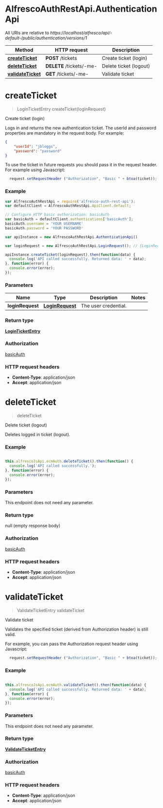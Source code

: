 # AlfrescoAuthRestApi.AuthenticationApi

All URIs are relative to *https://localhost/alfresco/api/-default-/public/authentication/versions/1*

Method | HTTP request | Description
------------- | ------------- | -------------
[**createTicket**](AuthenticationApi.md#createTicket) | **POST** /tickets | Create ticket (login)
[**deleteTicket**](AuthenticationApi.md#deleteTicket) | **DELETE** /tickets/-me- | Delete ticket (logout)
[**validateTicket**](AuthenticationApi.md#validateTicket) | **GET** /tickets/-me- | Validate ticket


<a name="createTicket"></a>
# **createTicket**
> LoginTicketEntry createTicket(loginRequest)

Create ticket (login)

Logs in and returns the new authentication ticket.
The userId and password properties are mandatory in the request body. For example:
```JSON
{
    "userId": "jbloggs",
    "password": "password"
}
```
To use the ticket in future requests you should pass it in the request header.
For example using Javascript:
  ```Javascript
    request.setRequestHeader ("Authorization", "Basic " + btoa(ticket));
  ```


### Example
```javascript
var AlfrescoAuthRestApi = require('alfresco-auth-rest-api');
var defaultClient = AlfrescoAuthRestApi.ApiClient.default;

// Configure HTTP basic authorization: basicAuth
var basicAuth = defaultClient.authentications['basicAuth'];
basicAuth.username = 'YOUR USERNAME'
basicAuth.password = 'YOUR PASSWORD'

var apiInstance = new AlfrescoAuthRestApi.AuthenticationApi()

var loginRequest = new AlfrescoAuthRestApi.LoginRequest(); // {LoginRequest} The user credential.

apiInstance.createTicket(loginRequest).then(function(data) {
  console.log('API called successfully. Returned data: ' + data);
}, function(error) {
  console.error(error);
});

```

### Parameters

Name | Type | Description  | Notes
------------- | ------------- | ------------- | -------------
 **loginRequest** | [**LoginRequest**](LoginRequest.md)| The user credential. |

### Return type

[**LoginTicketEntry**](LoginTicketEntry.md)

### Authorization

[basicAuth](../README.md#basicAuth)

### HTTP request headers

 - **Content-Type**: application/json
 - **Accept**: application/json

<a name="deleteTicket"></a>
# **deleteTicket**
> deleteTicket

Delete ticket (logout)

Deletes logged in ticket (logout).


### Example
```javascript

this.alfrescoJsApi.ecmAuth.deleteTicket().then(function() {
  console.log('API called successfully.');
}, function(error) {
  console.error(error);
});

```

### Parameters
This endpoint does not need any parameter.

### Return type

null (empty response body)

### Authorization

[basicAuth](../README.md#basicAuth)

### HTTP request headers

 - **Content-Type**: application/json
 - **Accept**: application/json

<a name="validateTicket"></a>
# **validateTicket**
> ValidateTicketEntry validateTicket

Validate ticket

Validates the specified ticket (derived from Authorization header) is still valid.

For example, you can pass the Authorization request header using Javascript:
  ```Javascript
    request.setRequestHeader ("Authorization", "Basic " + btoa(ticket));
  ```


### Example
```javascript
      
this.alfrescoJsApi.ecmAuth.validateTicket().then(function(data) {
  console.log('API called successfully. Returned data: ' + data);
}, function(error) {
  console.error(error);
});

```

### Parameters
This endpoint does not need any parameter.

### Return type

[**ValidateTicketEntry**](ValidateTicketEntry.md)

### Authorization

[basicAuth](../README.md#basicAuth)

### HTTP request headers

 - **Content-Type**: application/json
 - **Accept**: application/json

